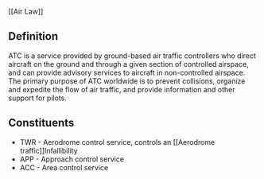 [[Air Law]]


## Definition

ATC is a service provided by ground-based air traffic controllers who direct aircraft on the ground and through a given section of controlled airspace, and can provide advisory services to aircraft in non-controlled airspace. The primary purpose of ATC worldwide is to prevent collisions, organize and expedite the flow of air traffic, and provide information and other support for pilots.

## Сonstituents

- TWR - Aerodrome control service, controls an [[Aerodrome traffic]]Infallibility
- APP - Approach control service
- ACC - Area control service
